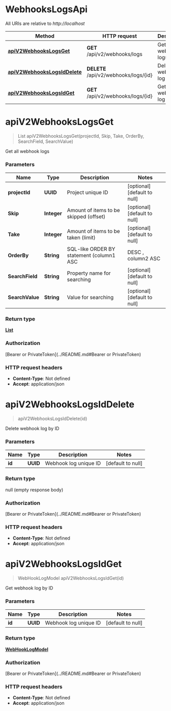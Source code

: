 # WebhooksLogsApi

All URIs are relative to *http://localhost*

| Method | HTTP request | Description |
|------------- | ------------- | -------------|
| [**apiV2WebhooksLogsGet**](WebhooksLogsApi.md#apiV2WebhooksLogsGet) | **GET** /api/v2/webhooks/logs | Get all webhook logs |
| [**apiV2WebhooksLogsIdDelete**](WebhooksLogsApi.md#apiV2WebhooksLogsIdDelete) | **DELETE** /api/v2/webhooks/logs/{id} | Delete webhook log by ID |
| [**apiV2WebhooksLogsIdGet**](WebhooksLogsApi.md#apiV2WebhooksLogsIdGet) | **GET** /api/v2/webhooks/logs/{id} | Get webhook log by ID |


<a name="apiV2WebhooksLogsGet"></a>
# **apiV2WebhooksLogsGet**
> List apiV2WebhooksLogsGet(projectId, Skip, Take, OrderBy, SearchField, SearchValue)

Get all webhook logs

### Parameters

|Name | Type | Description  | Notes |
|------------- | ------------- | ------------- | -------------|
| **projectId** | **UUID**| Project unique ID | [optional] [default to null] |
| **Skip** | **Integer**| Amount of items to be skipped (offset) | [optional] [default to null] |
| **Take** | **Integer**| Amount of items to be taken (limit) | [optional] [default to null] |
| **OrderBy** | **String**| SQL-like  ORDER BY statement (column1 ASC|DESC , column2 ASC|DESC) | [optional] [default to null] |
| **SearchField** | **String**| Property name for searching | [optional] [default to null] |
| **SearchValue** | **String**| Value for searching | [optional] [default to null] |

### Return type

[**List**](../Models/WebHookLogModel.md)

### Authorization

[Bearer or PrivateToken](../README.md#Bearer or PrivateToken)

### HTTP request headers

- **Content-Type**: Not defined
- **Accept**: application/json

<a name="apiV2WebhooksLogsIdDelete"></a>
# **apiV2WebhooksLogsIdDelete**
> apiV2WebhooksLogsIdDelete(id)

Delete webhook log by ID

### Parameters

|Name | Type | Description  | Notes |
|------------- | ------------- | ------------- | -------------|
| **id** | **UUID**| Webhook log unique ID | [default to null] |

### Return type

null (empty response body)

### Authorization

[Bearer or PrivateToken](../README.md#Bearer or PrivateToken)

### HTTP request headers

- **Content-Type**: Not defined
- **Accept**: application/json

<a name="apiV2WebhooksLogsIdGet"></a>
# **apiV2WebhooksLogsIdGet**
> WebHookLogModel apiV2WebhooksLogsIdGet(id)

Get webhook log by ID

### Parameters

|Name | Type | Description  | Notes |
|------------- | ------------- | ------------- | -------------|
| **id** | **UUID**| Webhook log unique ID | [default to null] |

### Return type

[**WebHookLogModel**](../Models/WebHookLogModel.md)

### Authorization

[Bearer or PrivateToken](../README.md#Bearer or PrivateToken)

### HTTP request headers

- **Content-Type**: Not defined
- **Accept**: application/json

